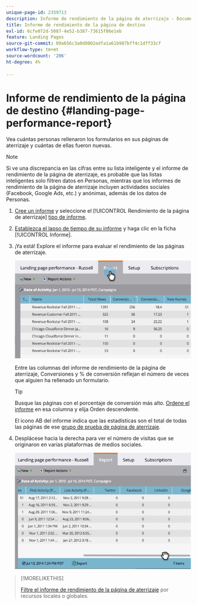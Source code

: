 ```yaml
---
unique-page-id: 2359713
description: Informe de rendimiento de la página de aterrizaje - Documentos de Marketo - Documentación del producto
title: Informe de rendimiento de la página de destino
exl-id: 6cfe072d-5087-4e52-b387-73615f86e1eb
feature: Landing Pages
source-git-commit: 09a656c3a0d0002edfa1a61b987bff4c1dff33cf
workflow-type: tm+mt
source-wordcount: '206'
ht-degree: 4%

---
```


# Informe de rendimiento de la página de destino {#landing-page-performance-report}

Vea cuántas personas rellenaron los formularios en sus páginas de aterrizaje y cuántas de ellas fueron nuevas.

>[!NOTE]
>
>Si ve una discrepancia en las cifras entre su lista inteligente y el informe de rendimiento de la página de aterrizaje, es probable que las listas inteligentes solo filtren datos en Personas, mientras que los informes de rendimiento de la página de aterrizaje incluyen actividades sociales (Facebook, Google Ads, etc.) y anónimas, además de los datos de Personas.

1. [Cree un informe](/help/marketo/product-docs/reporting/basic-reporting/creating-reports/create-a-report-in-a-program.md) y seleccione el [!UICONTROL Rendimiento de la página de aterrizaje] [tipo de informe](/help/marketo/product-docs/reporting/basic-reporting/report-types/report-type-overview.md).
1. [Establezca el lapso de tiempo de su informe](/help/marketo/product-docs/reporting/basic-reporting/editing-reports/change-a-report-time-frame.md) y haga clic en la ficha [!UICONTROL Informe].
1. ¡Ya está! Explore el informe para evaluar el rendimiento de las páginas de aterrizaje.

   ![](assets/image2014-9-16-15-3a53-3a33.png)

   Entre las columnas del informe de rendimiento de la página de aterrizaje, Conversiones y % de conversión reflejan el número de veces que alguien ha rellenado un formulario.

   >[!TIP]
   >
   >Busque las páginas con el porcentaje de conversión más alto. [Ordene el informe](/help/marketo/product-docs/reporting/basic-reporting/editing-reports/sort-report-on-columns.md) en esa columna y elija Orden descendente.

   El icono AB del informe indica que las estadísticas son el total de todas las páginas de ese [grupo de prueba de página de aterrizaje](/help/marketo/product-docs/demand-generation/landing-pages/understanding-landing-pages/landing-page-test-groups.md).

1. Desplácese hacia la derecha para ver el número de visitas que se originaron en varias plataformas de medios sociales.

   ![](assets/image2014-9-16-15-3a54-3a27.png)

>[!MORELIKETHIS]
>
>[Filtre el informe de rendimiento de la página de aterrizaje](/help/marketo/product-docs/demand-generation/landing-pages/landing-page-actions/filter-a-landing-page-performance-report.md) por recursos locales o globales.
